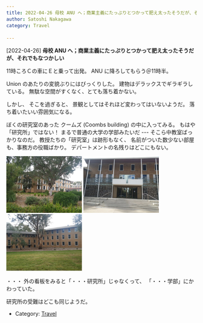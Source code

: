 ```yaml
---
title: 2022-04-26 母校 ANU へ；商業主義にたっぷりとつかって肥え太ったそうだが、それでもなつかしい
author: Satoshi Nakagawa
category: Travel

---
```


[2022-04-26] **母校 ANU へ；商業主義にたっぷりとつかって肥え太ったそうだが、それでもなつかしい** 

 11時ころＣの車にＥと乗って出発。
ANU に降ろしてもらう＠11時半。

Union のあたりの変貌ぶりにはびっくりした。
建物はデラックスでギラギラしている。
無駄な空間がすくなく、とても落ち着かない。

 しかし、
そこを過ぎると、
景観としてはそれほど変わってはいないようだ。
落ち着いたいい雰囲気になる。

 ぼくの研究室のあった
クームズ (Coombs building) の中に入ってみる。
もはや「研究所」ではない！
まるで普通の大学の学部みたいだ
--- そこら中教室ばっかりなのだ。
教授たちの「研究室」は跡形もなく、
名前がついた数少ない部屋も、事務方の役職ばかり。
デパートメントの名残りはどこにもない。

<img src="/pict/2022-04-26-coombs-1.jpg" alt="" width="200"/>
<img src="/pict/2022-04-26-coombs-2.jpg" alt="" width="200"/>
<img src="./pict/2022-04-26-coombs-3.jpg" alt="" width="200"/>

 ・・・
外の看板をみると「・・・研究所」じゃなくって、
「・・・学部」にかわっていた。

 研究所の受難はどこも同じようだ。

- Category: [Travel](https://merapano.github.io/categories.html#Travel)

